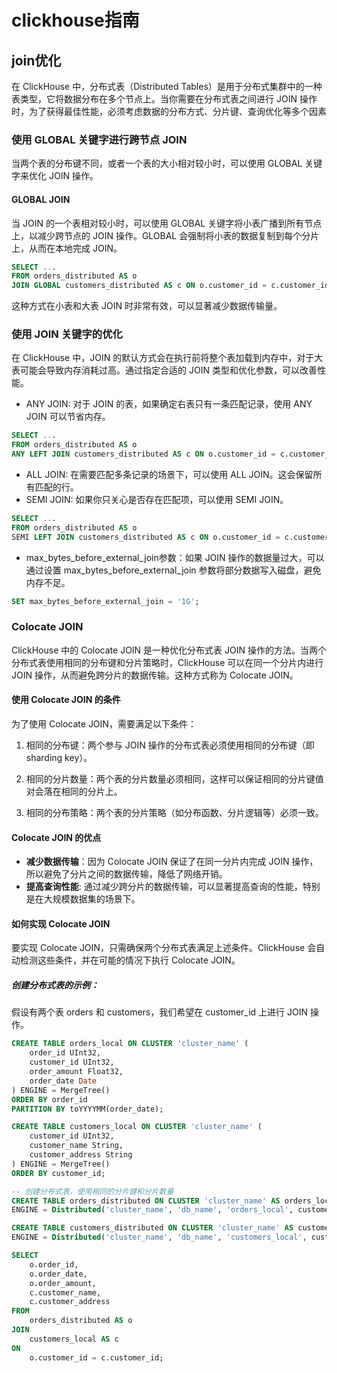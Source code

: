# clickhouse指南

## join优化
在 ClickHouse 中，分布式表（Distributed Tables）是用于分布式集群中的一种表类型，它将数据分布在多个节点上。当你需要在分布式表之间进行 JOIN 操作时，为了获得最佳性能，必须考虑数据的分布方式、分片键、查询优化等多个因素  

### 使用 GLOBAL 关键字进行跨节点 JOIN
当两个表的分布键不同，或者一个表的大小相对较小时，可以使用 GLOBAL 关键字来优化 JOIN 操作。
#### GLOBAL JOIN
当 JOIN 的一个表相对较小时，可以使用 GLOBAL 关键字将小表广播到所有节点上，以减少跨节点的 JOIN 操作。GLOBAL 会强制将小表的数据复制到每个分片上，从而在本地完成 JOIN。
```sql
SELECT ...
FROM orders_distributed AS o
JOIN GLOBAL customers_distributed AS c ON o.customer_id = c.customer_id
```
这种方式在小表和大表 JOIN 时非常有效，可以显著减少数据传输量。  

### 使用 JOIN 关键字的优化
在 ClickHouse 中，JOIN 的默认方式会在执行前将整个表加载到内存中，对于大表可能会导致内存消耗过高。通过指定合适的 JOIN 类型和优化参数，可以改善性能。
- ANY JOIN: 对于 JOIN 的表，如果确定右表只有一条匹配记录，使用 ANY JOIN 可以节省内存。
```sql
SELECT ...
FROM orders_distributed AS o
ANY LEFT JOIN customers_distributed AS c ON o.customer_id = c.customer_id
```
- ALL JOIN: 在需要匹配多条记录的场景下，可以使用 ALL JOIN。这会保留所有匹配的行。
- SEMI JOIN: 如果你只关心是否存在匹配项，可以使用 SEMI JOIN。
```sql
SELECT ...
FROM orders_distributed AS o
SEMI LEFT JOIN customers_distributed AS c ON o.customer_id = c.customer_id
```
- max_bytes_before_external_join参数：如果 JOIN 操作的数据量过大，可以通过设置 max_bytes_before_external_join 参数将部分数据写入磁盘，避免内存不足。
```sql
SET max_bytes_before_external_join = '1G';
```

### Colocate JOIN
ClickHouse 中的 Colocate JOIN 是一种优化分布式表 JOIN 操作的方法。当两个分布式表使用相同的分布键和分片策略时，ClickHouse 可以在同一个分片内进行 JOIN 操作，从而避免跨分片的数据传输。这种方式称为 Colocate JOIN。
#### 使用 Colocate JOIN 的条件
为了使用 Colocate JOIN，需要满足以下条件：
1. 相同的分布键：两个参与 JOIN 操作的分布式表必须使用相同的分布键（即 sharding key）。

2. 相同的分片数量：两个表的分片数量必须相同，这样可以保证相同的分片键值对会落在相同的分片上。

3. 相同的分布策略：两个表的分片策略（如分布函数、分片逻辑等）必须一致。
#### Colocate JOIN 的优点
- **减少数据传输**：因为 Colocate JOIN 保证了在同一分片内完成 JOIN 操作，所以避免了分片之间的数据传输，降低了网络开销。
- **提高查询性能**: 通过减少跨分片的数据传输，可以显著提高查询的性能，特别是在大规模数据集的场景下。
#### 如何实现 Colocate JOIN
要实现 Colocate JOIN，只需确保两个分布式表满足上述条件。ClickHouse 会自动检测这些条件，并在可能的情况下执行 Colocate JOIN。
##### 创建分布式表的示例：
假设有两个表 orders 和 customers，我们希望在 customer_id 上进行 JOIN 操作。
```sql
CREATE TABLE orders_local ON CLUSTER 'cluster_name' (
    order_id UInt32,
    customer_id UInt32,
    order_amount Float32,
    order_date Date
) ENGINE = MergeTree()
ORDER BY order_id
PARTITION BY toYYYYMM(order_date);

CREATE TABLE customers_local ON CLUSTER 'cluster_name' (
    customer_id UInt32,
    customer_name String,
    customer_address String
) ENGINE = MergeTree()
ORDER BY customer_id;

-- 创建分布式表，使用相同的分片键和分片数量
CREATE TABLE orders_distributed ON CLUSTER 'cluster_name' AS orders_local
ENGINE = Distributed('cluster_name', 'db_name', 'orders_local', customer_id);

CREATE TABLE customers_distributed ON CLUSTER 'cluster_name' AS customers_local
ENGINE = Distributed('cluster_name', 'db_name', 'customers_local', customer_id);

SELECT 
    o.order_id,
    o.order_date,
    o.order_amount,
    c.customer_name,
    c.customer_address
FROM 
    orders_distributed AS o
JOIN 
    customers_local AS c
ON 
    o.customer_id = c.customer_id;
```